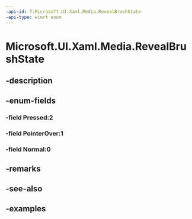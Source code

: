 ```yaml
---
-api-id: T:Microsoft.UI.Xaml.Media.RevealBrushState
-api-type: winrt enum
---
```


<!-- Enumeration syntax.
public enum RevealBrushState : int 
-->

# Microsoft.UI.Xaml.Media.RevealBrushState

## -description

## -enum-fields
### -field Pressed:2

### -field PointerOver:1

### -field Normal:0

## -remarks

## -see-also

## -examples

